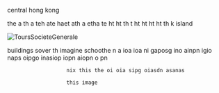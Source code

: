 central hong kong

the a
th a
teh ate
haet 
ath a
etha te
ht 
ht 
th t
ht 
ht 
ht 
ht 
th   k              island 

![ToursSocieteGenerale](https://github.com/user-attachments/assets/b85e0789-3af8-4f70-a5a6-6ab9480e323e)

buildings
         sover 
              th 
                imagine 
                       schoothe n a ioa ioa ni gaposg ino ainpn igio naps oipgo inasiop iopn aiopn o pn

                       nix this the oi oia sipg oiasdn asanas

                       this image
